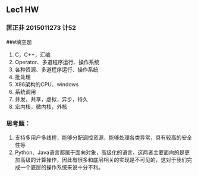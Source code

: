 ## Lec1 HW 

### 匡正非 2015011273 计52



###填空题

1. C，C++，汇编
2. Operator、多道程序运行、操作系统
3. 各种资源、多道程序运行、操作系统
4. 批处理
5. X86架构的CPU、windows
6. 系统调用
7. 并发，共享，虚拟，异步，持久
8. 宏内核，微内核，外核



### 思考题：

1. 支持多用户多线程，能够分配调控资源，能够处理各类异常，具有较高的安全性等
2. Python、Java语言都属于面向对象，高级化的语言，这两者主要面向的是更加高级的计算操作，因此有很多和底层相关的实现是不可见的，这对于我们完成一个底层的操作系统来说十分不利。

